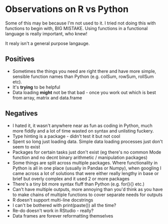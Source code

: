 # Observations on R vs Python

Some of this may be because I'm not used to it. I tried not doing this with functions to begin with, BIG MISTAKE. Using functions in a functional language is really important, who knew!

It realy isn't a general purpose langauge.

## Positives

* Sometimes the things you need are right there and have more simple, sensible function names than Python (e.g. colSum, rowSum, rollSum etc).
* It's **trying** to be helpful
* Data loading **might** not be that bad - once you work out which is best from array, matrix and data.frame

## Negatives

* I hated it, it wasn't anywhere near as fun as coding in Python, much more fiddly and a lot of time wasted on syntax and unlisting fuckery.
* Type hinting is a package - didn't test it but not cool
* Spent so long just loading data. Simple data loading processes just don't seem to exist
* Packages for certain tasks just don't exist (eg there's no common Mode function and no decnt binary arithmetic / manipulation packages)
* Some things are split across multiple packages. Where functionality in Python is all in one place (usually in Pandas or Numpy), when googling I came across a lot of solutions that were either really lengthy in base or brief but overly complex and it used 2 or more packages
* There's a tiny bit more syntax fluff than Python (e.g. for(){} etc.)
* Can't have multiple outputs, more annoying than you'd think as you have to make chains of multiple functions to cover separate needs for outputs
* R doesn't support multi-line docstrings
* I can't be bothered with print(paste()) all the time?
* Re-do doesn't work in RStudio - really?
* Data frames are forever reformatting themselves 